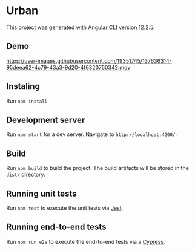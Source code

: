 # Urban

This project was generated with [Angular CLI](https://github.com/angular/angular-cli) version 12.2.5.

## Demo

https://user-images.githubusercontent.com/19351745/137636314-95deea62-4c79-43a3-9d20-4f6320750342.mov

## Instaling

Run `npm install`

## Development server

Run `npm start` for a dev server. Navigate to `http://localhost:4200/`.

## Build

Run `npm build` to build the project. The build artifacts will be stored in the `dist/` directory.

## Running unit tests

Run `npm test` to execute the unit tests via [Jest](https://jestjs.io/).

## Running end-to-end tests

Run `npm run e2e` to execute the end-to-end tests via a [Cypress](https://www.cypress.io/).
